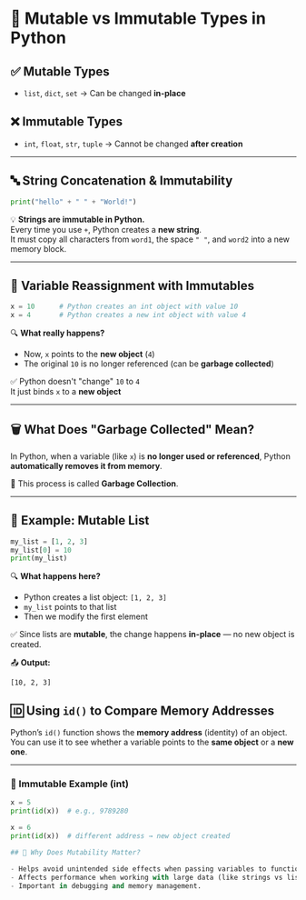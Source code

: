 # 🔄 Mutable vs Immutable Types in Python

## ✅ Mutable Types
- `list`, `dict`, `set` → Can be changed **in-place**

## ❌ Immutable Types
- `int`, `float`, `str`, `tuple` → Cannot be changed **after creation**

---

## 🔤 String Concatenation & Immutability

```python
print("hello" + " " + "World!")
```

💡 **Strings are immutable in Python.**  
Every time you use `+`, Python creates a **new string**.  
It must copy all characters from `word1`, the space `" "`, and `word2` into a new memory block.

---

## 🧠 Variable Reassignment with Immutables

```python
x = 10      # Python creates an int object with value 10
x = 4       # Python creates a new int object with value 4
```

🔍 **What really happens?**
- Now, `x` points to the **new object** (`4`)
- The original `10` is no longer referenced (can be **garbage collected**)

✅ Python doesn't "change" `10` to `4`  
It just binds `x` to a **new object**

---

## 🗑️ What Does "Garbage Collected" Mean?

In Python, when a variable (like `x`) is **no longer used or referenced**, Python **automatically removes it from memory**.

📌 This process is called **Garbage Collection**.

---

## 🔁 Example: Mutable List

```python
my_list = [1, 2, 3]
my_list[0] = 10
print(my_list)
```

🔍 **What happens here?**
- Python creates a list object: `[1, 2, 3]`
- `my_list` points to that list
- Then we modify the first element

✅ Since lists are **mutable**, the change happens **in-place** — no new object is created.

📤 **Output:**
```
[10, 2, 3]
```

## 🆔 Using `id()` to Compare Memory Addresses

Python’s `id()` function shows the **memory address** (identity) of an object.  
You can use it to see whether a variable points to the **same object** or a **new one**.

---

### 🔸 Immutable Example (int)

```python
x = 5
print(id(x))  # e.g., 9789280

x = 6
print(id(x))  # different address → new object created

## 🧠 Why Does Mutability Matter?

- Helps avoid unintended side effects when passing variables to functions.
- Affects performance when working with large data (like strings vs lists).
- Important in debugging and memory management.